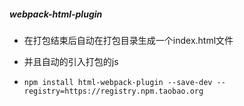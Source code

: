 ##### webpack-html-plugin

- 在打包结束后自动在打包目录生成一个index.html文件

- 并且自动的引入打包的js

- ```
  npm install html-webpack-plugin --save-dev --registry=https://registry.npm.taobao.org
  ```

  